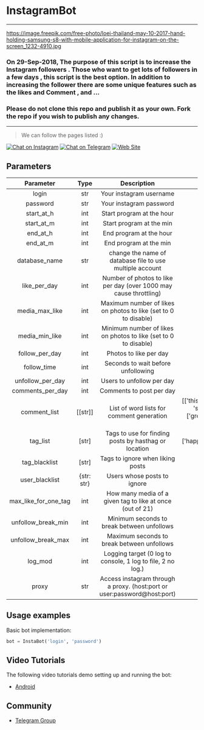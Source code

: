 # InstagramBot

---

https://image.freepik.com/free-photo/loei-thailand-may-10-2017-hand-holding-samsung-s8-with-mobile-application-for-instagram-on-the-screen_1232-4910.jpg

### On 29-Sep-2018, The purpose of this script is to increase the Instagram followers . Those who want to get lots of followers in a few days , this script is the best option. In addition to increasing the follower there are some unique features such as the likes and Comment , and ... 

### Please do not clone this repo and publish it as your own. Fork the repo if you wish to publish any changes.

---

> We can follow the pages listed :)

[![Chat on Instagram](https://img.shields.io/badge/Chat%20on-Instagram-brightgreen.svg)](https://www.instagram.com/rzabm/)
[![Chat on Telegram](https://img.shields.io/badge/Chat%20on-Telegram-brightgreen.svg)](https://t.me/pcmohandes_ir)
[![Web Site](https://img.shields.io/badge/Visit%20the-Website-brightgreen.svg)](http://pcmohandes.ir)


## Parameters
| Parameter            | Type|                Description                           |        Default value             |
|:--------------------:|:---:|:----------------------------------------------------:|:--------------------------------:|
| login                | str | Your instagram username                              |      |
| password             | str | Your instagram password                              |      |
| start\_at\_h         | int | Start program at the hour                            | 0    |
| start\_at\_m         | int | Start program at the min                             | 0    |
| end\_at\_h           | int | End program at the hour                              | 23   |
| end\_at\_m           | int | End program at the min                               | 59   |
| database\_name       | str | change the name of database file to use multiple account | "follows\_db.db"   |
| like_per_day         | int | Number of photos to like per day (over 1000 may cause throttling) | 600 |
| media_max_like       | int | Maximum number of likes on photos to like (set to 0 to disable) | 0    |
| media_min_like       | int | Minimum number of likes on photos to like (set to 0 to disable) | 0    |
| follow_per_day       | int | Photos to like per day                               | 700    |
| follow_time          | int | Seconds to wait before unfollowing                   | 1 * 12 |
| unfollow_per_day     | int | Users to unfollow per day                            | 300    |
| comments_per_day     | int | Comments to post per day                             | 200    |
| comment_list         | [[str]] | List of word lists for comment generation        | [['this', 'your'], ['photo', 'picture', 'pic', 'shot'], ['is', 'looks', 'is really'], ['great', 'super', 'good'], ['.', '...', '!', '!!']] |
| tag_list             | [str] | Tags to use for finding posts by hasthag or location                     | ['happy','birthday','robatkarim','eshq'] |
| tag_blacklist        | [str] | Tags to ignore when liking posts                   | [] |
| user_blacklist       | {str: str} | Users whose posts to ignore                   | {} |
| max_like_for_one_tag | int | How many media of a given tag to like at once (out of 21) | 5 |
| unfollow_break_min   | int | Minimum seconds to break between unfollows           | 15 |
| unfollow_break_max   | int | Maximum seconds to break between unfollows           | 30 |
| log_mod              | int | Logging target (0 log to console, 1 log to file, 2 no log.) | 0 |
| proxy                | str | Access instagram through a proxy. (host:port or user:password@host:port) | |


## Usage examples
Basic bot implementation:
```py
bot = InstaBot('login', 'password')
```


## Video Tutorials
The following video tutorials demo setting up and running the bot:
* [Android](https://www.instagram.com/rzabm/)

## Community

- [Telegram Group](https://t.me/joinchat/JPdJCRAqYxZBExsYDLzCnQ)

